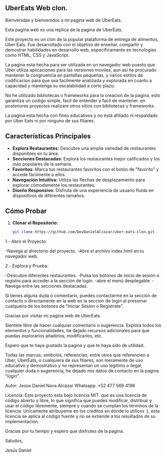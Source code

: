 ## UberEats Web clon.

Bienvenidas y bienvenidos a mi pagina web de UberEats.

Esta pagina web es una replica de la pagina de UberEats.

Este proyecto es un clon de la popular plataforma de entrega de alimentos, Uber Eats. Fue desarrollado con el objetivo de enseñar, compartir y demostrar habilidades en desarrollo web, específicamente en tecnologías como HTML, CSS y JavaScript.

La pagina esta hecha para ser utilizada en un navegador web puesto que Uber utiliza aplicaciones para las versiones moviles, aun así he procurado mantener la congruencia en pantallas pequeñas, y varios estilos de codificacion para que sea facilmente analizada y explorada en cuanto a capacidad y mantenga su escalabilidad a corto plazo.

No he utilizado bibliotecas o frameworks para la creacion de la pagina, esto garantiza un codigo simple, facil de entender y facil de mantener. en posteriores proyectos realizare otros sitios con bibliotecas y frameworks.

La pagina esta hecha con fines educativos y no está afiliado ni respaldado por Uber Eats ni por ninguno de sus filiares.

## Características Principales

- **Explora Restaurantes:** Descubre una amplia variedad de restaurantes disponibles en tu área.
- **Secciones Destacadas:** Explora los restaurantes mejor calificados y los más populares de la semana.
- **Favoritos:** Marca tus restaurantes favoritos con el botón de "favorito" y accede fácilmente a ellos.
- **Navegación Intuitiva:** Utiliza las flechas de desplazamiento para explorar cómodamente los restaurantes.
- **Diseño Responsivo:** Disfruta de una experiencia de usuario fluida en dispositivos de diferentes tamaños.

## Cómo Probar

1. **Clonar el Repositorio:**
   ```bash
   git clone https://github.com/DevDanielAlcazar/uber-eats-clon.git

1.- Abrir el Proyecto:

-Navega al directorio del proyecto.
-Abre el archivo index.html en tu navegador web.

2.- Explora y Prueba:

-Descubre diferentes restaurantes.
-Pulsa los botones de inicio de sesión o registro para acceder a la sección de login.
-abre el menú desplegable.
-Navega entre las secciones destacadas.

Si tienes alguna duda o comentario, puedes contactarme en la sección de contacto o directamente en la web en la seccion de login al presionar cualqueira de los botones de "Iniciar Sesion o Registrate".

Gracias por visitar mi pagina web de UberEats.

Sientete libre de hacer cualquier comentario o sugerencia. Explora todos los elementos y funcionalidades, he dejado recursos adicionales para que puedas explorarlos añadirlos, modificarlos, etc. 

Espero que te haya gustado la pagina y que te haya sido de utilidad.

Todas las marcas, simbolos, referencias, entre otros que referencien a Uber, UberEats, o cualquiera de sus filiares, son meramente de uso educativo y demostrativo y no representan un uso legitimo o ilegal, cualquier duda o sugerencia, he dejado mis datos de contacto en la pagina "login".

Autor: Jesús Daniel Nava Alcázar
Whatsapp: +52 477 569 4198

Licencia: Este proyecto esta bajo licencia MIT. que es 
una licencia de código abierto y libre, lo que significa que puedes modificar, distribuir y usar el código libremente, siempre y cuando se cumplan los términos de la licencia. Unicamente atribuyeme en los creditos en donde lo utilices :), esta licencia se aplica al código fuente y no se extiende a los resultados de su implementación.

Gracias por tu tiempo y espero que disfrutes de la pagina.

Saludos,

Jesús Daniel

